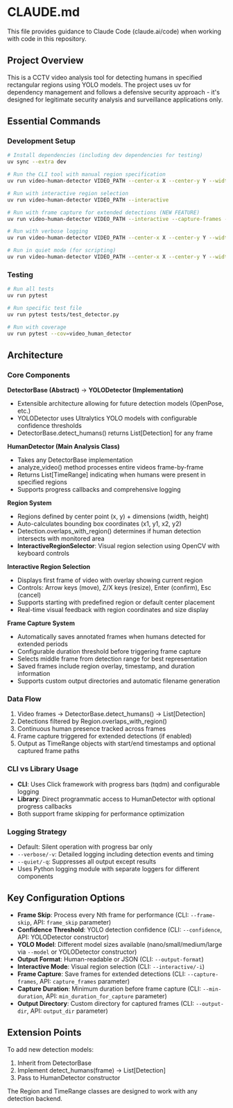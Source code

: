 # CLAUDE.md

This file provides guidance to Claude Code (claude.ai/code) when working with code in this repository.

## Project Overview

This is a CCTV video analysis tool for detecting humans in specified rectangular regions using YOLO models. The project uses uv for dependency management and follows a defensive security approach - it's designed for legitimate security analysis and surveillance applications only.

## Essential Commands

### Development Setup
```bash
# Install dependencies (including dev dependencies for testing)
uv sync --extra dev

# Run the CLI tool with manual region specification
uv run video-human-detector VIDEO_PATH --center-x X --center-y Y --width W --height H

# Run with interactive region selection
uv run video-human-detector VIDEO_PATH --interactive

# Run with frame capture for extended detections (NEW FEATURE)
uv run video-human-detector VIDEO_PATH --interactive --capture-frames --min-duration 10.0 --output-dir surveillance_frames

# Run with verbose logging
uv run video-human-detector VIDEO_PATH --center-x X --center-y Y --width W --height H --verbose

# Run in quiet mode (for scripting)
uv run video-human-detector VIDEO_PATH --center-x X --center-y Y --width W --height H --quiet --output-format json
```

### Testing
```bash
# Run all tests
uv run pytest

# Run specific test file
uv run pytest tests/test_detector.py

# Run with coverage
uv run pytest --cov=video_human_detector
```

## Architecture

### Core Components

**DetectorBase (Abstract)** → **YOLODetector (Implementation)**
- Extensible architecture allowing for future detection models (OpenPose, etc.)
- YOLODetector uses Ultralytics YOLO models with configurable confidence thresholds
- DetectorBase.detect_humans() returns List[Detection] for any frame

**HumanDetector (Main Analysis Class)**
- Takes any DetectorBase implementation
- analyze_video() method processes entire videos frame-by-frame
- Returns List[TimeRange] indicating when humans were present in specified regions
- Supports progress callbacks and comprehensive logging

**Region System**
- Regions defined by center point (x, y) + dimensions (width, height)
- Auto-calculates bounding box coordinates (x1, y1, x2, y2)
- Detection.overlaps_with_region() determines if human detection intersects with monitored area
- **InteractiveRegionSelector**: Visual region selection using OpenCV with keyboard controls

**Interactive Region Selection**
- Displays first frame of video with overlay showing current region
- Controls: Arrow keys (move), Z/X keys (resize), Enter (confirm), Esc (cancel)
- Supports starting with predefined region or default center placement
- Real-time visual feedback with region coordinates and size display

**Frame Capture System**
- Automatically saves annotated frames when humans detected for extended periods
- Configurable duration threshold before triggering frame capture
- Selects middle frame from detection range for best representation
- Saved frames include region overlay, timestamp, and duration information
- Supports custom output directories and automatic filename generation

### Data Flow
1. Video frames → DetectorBase.detect_humans() → List[Detection]
2. Detections filtered by Region.overlaps_with_region()
3. Continuous human presence tracked across frames
4. Frame capture triggered for extended detections (if enabled)
5. Output as TimeRange objects with start/end timestamps and optional captured frame paths

### CLI vs Library Usage
- **CLI**: Uses Click framework with progress bars (tqdm) and configurable logging
- **Library**: Direct programmatic access to HumanDetector with optional progress callbacks
- Both support frame skipping for performance optimization

### Logging Strategy
- Default: Silent operation with progress bar only
- `--verbose/-v`: Detailed logging including detection events and timing
- `--quiet/-q`: Suppresses all output except results
- Uses Python logging module with separate loggers for different components

## Key Configuration Options

- **Frame Skip**: Process every Nth frame for performance (CLI: `--frame-skip`, API: `frame_skip` parameter)
- **Confidence Threshold**: YOLO detection confidence (CLI: `--confidence`, API: YOLODetector constructor)
- **YOLO Model**: Different model sizes available (nano/small/medium/large via `--model` or YOLODetector constructor)
- **Output Format**: Human-readable or JSON (CLI: `--output-format`)
- **Interactive Mode**: Visual region selection (CLI: `--interactive/-i`)
- **Frame Capture**: Save frames for extended detections (CLI: `--capture-frames`, API: `capture_frames` parameter)
- **Capture Duration**: Minimum duration before frame capture (CLI: `--min-duration`, API: `min_duration_for_capture` parameter)
- **Output Directory**: Custom directory for captured frames (CLI: `--output-dir`, API: `output_dir` parameter)

## Extension Points

To add new detection models:
1. Inherit from DetectorBase
2. Implement detect_humans(frame) → List[Detection]
3. Pass to HumanDetector constructor

The Region and TimeRange classes are designed to work with any detection backend.
